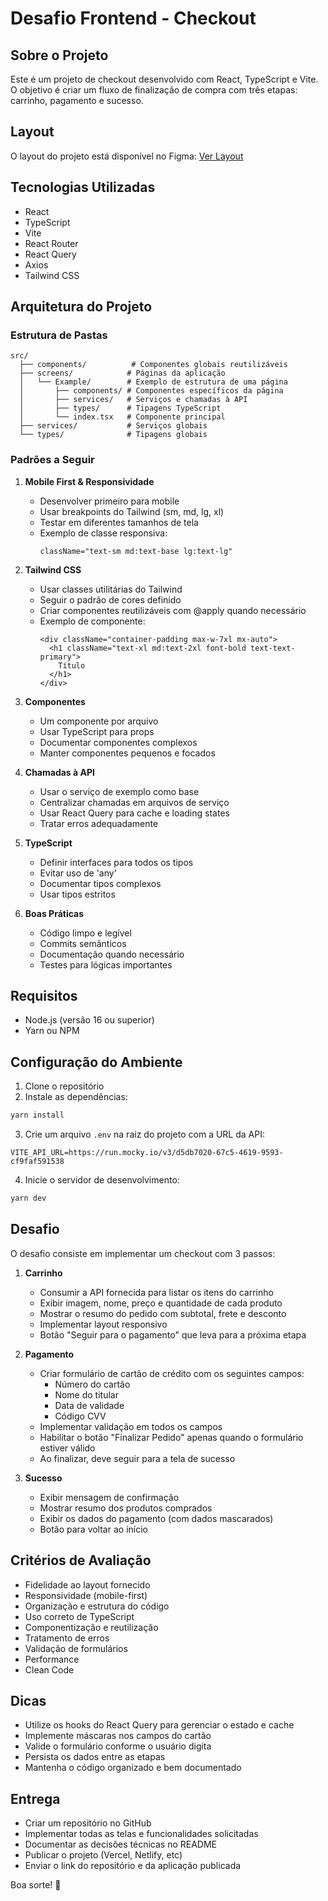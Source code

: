 # Desafio Frontend - Checkout

## Sobre o Projeto
Este é um projeto de checkout desenvolvido com React, TypeScript e Vite. O objetivo é criar um fluxo de finalização de compra com três etapas: carrinho, pagamento e sucesso.

## Layout
O layout do projeto está disponível no Figma:
[Ver Layout](https://www.figma.com/design/VAOqGCWUNg13WE1t05I7xy/TestFront?node-id=15211-254388&t=8Ycv9aND6NIfKzgK-1)

## Tecnologias Utilizadas
- React
- TypeScript
- Vite
- React Router
- React Query
- Axios
- Tailwind CSS

## Arquitetura do Projeto

### Estrutura de Pastas
```
src/
  ├── components/          # Componentes globais reutilizáveis
  ├── screens/            # Páginas da aplicação
  │   └── Example/        # Exemplo de estrutura de uma página
  │       ├── components/ # Componentes específicos da página
  │       ├── services/   # Serviços e chamadas à API
  │       ├── types/      # Tipagens TypeScript
  │       └── index.tsx   # Componente principal
  ├── services/           # Serviços globais
  └── types/              # Tipagens globais
```

### Padrões a Seguir

1. **Mobile First & Responsividade**
   - Desenvolver primeiro para mobile
   - Usar breakpoints do Tailwind (sm, md, lg, xl)
   - Testar em diferentes tamanhos de tela
   - Exemplo de classe responsiva:
     ```tsx
     className="text-sm md:text-base lg:text-lg"
     ```

2. **Tailwind CSS**
   - Usar classes utilitárias do Tailwind
   - Seguir o padrão de cores definido
   - Criar componentes reutilizáveis com @apply quando necessário
   - Exemplo de componente:
     ```tsx
     <div className="container-padding max-w-7xl mx-auto">
       <h1 className="text-xl md:text-2xl font-bold text-text-primary">
         Título
       </h1>
     </div>
     ```

3. **Componentes**
   - Um componente por arquivo
   - Usar TypeScript para props
   - Documentar componentes complexos
   - Manter componentes pequenos e focados

4. **Chamadas à API**
   - Usar o serviço de exemplo como base
   - Centralizar chamadas em arquivos de serviço
   - Usar React Query para cache e loading states
   - Tratar erros adequadamente

5. **TypeScript**
   - Definir interfaces para todos os tipos
   - Evitar uso de 'any'
   - Documentar tipos complexos
   - Usar tipos estritos

6. **Boas Práticas**
   - Código limpo e legível
   - Commits semânticos
   - Documentação quando necessário
   - Testes para lógicas importantes

## Requisitos
- Node.js (versão 16 ou superior)
- Yarn ou NPM

## Configuração do Ambiente
1. Clone o repositório
2. Instale as dependências:
```bash
yarn install
```
3. Crie um arquivo `.env` na raiz do projeto com a URL da API:
```
VITE_API_URL=https://run.mocky.io/v3/d5db7020-67c5-4619-9593-cf9faf591538
```
4. Inicie o servidor de desenvolvimento:
```bash
yarn dev
```

## Desafio
O desafio consiste em implementar um checkout com 3 passos:

1. **Carrinho**
   - Consumir a API fornecida para listar os itens do carrinho
   - Exibir imagem, nome, preço e quantidade de cada produto
   - Mostrar o resumo do pedido com subtotal, frete e desconto
   - Implementar layout responsivo
   - Botão "Seguir para o pagamento" que leva para a próxima etapa

2. **Pagamento**
   - Criar formulário de cartão de crédito com os seguintes campos:
     - Número do cartão
     - Nome do titular
     - Data de validade
     - Código CVV
   - Implementar validação em todos os campos
   - Habilitar o botão "Finalizar Pedido" apenas quando o formulário estiver válido
   - Ao finalizar, deve seguir para a tela de sucesso

3. **Sucesso**
   - Exibir mensagem de confirmação
   - Mostrar resumo dos produtos comprados
   - Exibir os dados do pagamento (com dados mascarados)
   - Botão para voltar ao início

## Critérios de Avaliação
- Fidelidade ao layout fornecido
- Responsividade (mobile-first)
- Organização e estrutura do código
- Uso correto de TypeScript
- Componentização e reutilização
- Tratamento de erros
- Validação de formulários
- Performance
- Clean Code

## Dicas
- Utilize os hooks do React Query para gerenciar o estado e cache
- Implemente máscaras nos campos do cartão
- Valide o formulário conforme o usuário digita
- Persista os dados entre as etapas
- Mantenha o código organizado e bem documentado

## Entrega
- Criar um repositório no GitHub
- Implementar todas as telas e funcionalidades solicitadas
- Documentar as decisões técnicas no README
- Publicar o projeto (Vercel, Netlify, etc)
- Enviar o link do repositório e da aplicação publicada

Boa sorte! 🚀

